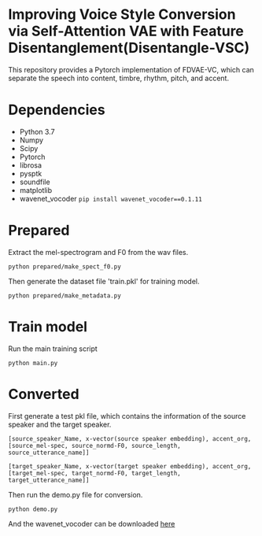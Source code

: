 # Improving Voice Style Conversion via Self-Attention VAE with Feature Disentanglement(Disentangle-VSC)
This repository provides a Pytorch implementation of FDVAE-VC, which can separate the speech into content, timbre, rhythm, pitch, and accent.

# Dependencies
- Python 3.7
- Numpy
- Scipy
- Pytorch
- librosa
- pysptk
- soundfile
- matplotlib
- wavenet_vocoder `pip install wavenet_vocoder==0.1.11`

# Prepared
Extract the mel-spectrogram and F0 from the wav files.

    python prepared/make_spect_f0.py

Then generate the dataset file 'train.pkl' for training model.

    python prepared/make_metadata.py
    
# Train model
Run the main training script

    python main.py
    
# Converted
First generate a test pkl file, which contains the information of the source speaker and the target speaker.

    [source_speaker_Name, x-vector(source speaker embedding), accent_org, [source_mel-spec, source_normd-F0, source_length, source_utterance_name]]

    [target_speaker_Name, x-vector(target speaker embedding), accent_org, [target_mel-spec, target_normd-F0, target_length, target_utterance_name]]

Then run the demo.py file for conversion.

    python demo.py

And the wavenet_vocoder can be downloaded [here](https://drive.google.com/file/d/1Zksy0ndlDezo9wclQNZYkGi_6i7zi4nQ/view)

